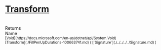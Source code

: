 # [Transform](./FillPenUpDurations-100663741.md)


<br>
Returns<img width=500/>Name
<br>
<sub>[Void](https://docs.microsoft.com/en-us/dotnet/api/System.Void)</sub><img width=500/><sub>[Transform](./FillPenUpDurations-100663741.md) ( [`Signature`](./../../../../Signature.md) )</sub><br>



